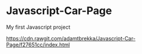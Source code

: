 # Javascript-Car-Page
My first Javascript project

https://cdn.rawgit.com/adamtbrekka/Javascript-Car-Page/f27651cc/index.html
